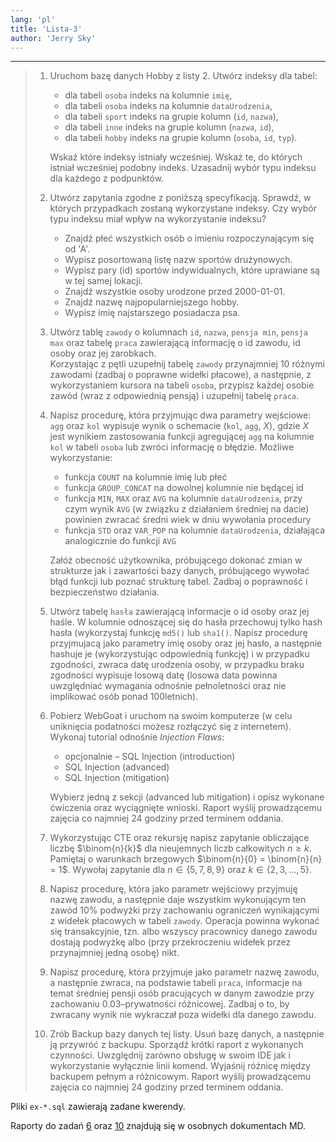 ```yaml
---
lang: 'pl'
title: 'Lista-3'
author: 'Jerry Sky'
---
```


---

> 1. Uruchom bazę danych Hobby z listy 2. Utwórz indeksy dla tabel:
>    - dla tabeli `osoba` indeks na kolumnie `imię`,
>    - dla tabeli `osoba` indeks na kolumnie `dataUrodzenia`,
>    - dla tabeli `sport` indeks na grupie kolumn (`id`, `nazwa`),
>    - dla tabeli `inne` indeks na grupie kolumn (`nazwa`, `id`),
>    - dla tabeli `hobby` indeks na grupie kolumn (`osoba`, `id`, `typ`).
>
>    Wskaż które indeksy istniały wcześniej. Wskaż te, do których istniał wcześniej podobny indeks. Uzasadnij wybór typu indeksu dla każdego z podpunktów.
>
> 2. Utwórz zapytania zgodne z poniższą specyfikacją. Sprawdź, w których przypadkach zostaną wykorzystane indeksy. Czy wybór typu indeksu miał wpływ na wykorzystanie indeksu?
>    - Znajdź płeć wszystkich osób o imieniu rozpoczynającym się od 'A'.
>    - Wypisz posortowaną listę nazw sportów drużynowych.
>    - Wypisz pary (id) sportów indywidualnych, które uprawiane są w tej samej lokacji.
>    - Znajdź wszystkie osoby urodzone przed 2000-01-01.
>    - Znajdź nazwę najpopularniejszego hobby.
>    - Wypisz imię najstarszego posiadacza psa.
>
> 3. Utwórz tablę `zawody` o kolumnach `id`, `nazwa`, `pensja min`, `pensja max` oraz tabelę `praca` zawierającą informację o id zawodu, id osoby oraz jej zarobkach.\
> Korzystając z pętli uzupełnij tabelę `zawody` przynajmniej 10 różnymi zawodami (zadbaj o poprawne widełki płacowe), a następnie, z wykorzystaniem kursora na tabeli `osoba`, przypisz każdej osobie zawód (wraz z odpowiednią pensją) i uzupełnij tabelę `praca`.
>
> 4. Napisz procedurę, która przyjmując dwa parametry wejściowe: `agg` oraz `kol` wypisuje wynik o schemacie (`kol`, `agg`, $X$), gdzie $X$ jest wynikiem zastosowania funkcji agregującej `agg` na kolumnie `kol` w tabeli `osoba` lub zwróci informację o błędzie. Możliwe wykorzystanie:
>    - funkcja `COUNT` na kolumnie imię lub płeć
>    - funkcja `GROUP_CONCAT` na dowolnej kolumnie nie będącej id
>    - funkcja `MIN`, `MAX` oraz `AVG` na kolumnie `dataUrodzenia`, przy czym wynik `AVG` (w związku z działaniem średniej na dacie) powinien zwracać średni wiek w dniu wywołania procedury
>    - funkcja `STD` oraz `VAR_POP` na kolumnie `dataUrodzenia`, działająca analogicznie do funkcji `AVG`
>
>    Załóż obecność użytkownika, próbującego dokonać zmian w strukturze jak i zawartości bazy danych, próbującego wywołać błąd funkcji lub poznać strukturę tabel. Zadbaj o poprawność i bezpieczeństwo działania.
>
> 5. Utwórz tabelę `hasła` zawierającą informacje o id osoby oraz jej haśle. W kolumnie odnoszącej się do hasła przechowuj tylko hash hasła (wykorzystaj funkcję `md5()` lub `sha1()`. Napisz procedurę przyjmujacą jako parametry imię osoby oraz jej hasło, a następnie hashuje je (wykorzystując odpowiednią funkcję) i w przypadku zgodności, zwraca datę urodzenia osoby, w przypadku braku zgodności wypisuje losową datę (losowa data powinna uwzględniać wymagania odnośnie pełnoletności oraz nie implikować osób ponad 100letnich).
>
> 6. Pobierz WebGoat i uruchom na swoim komputerze (w celu uniknięcia podatności możesz rozłączyć się z internetem). Wykonaj tutorial odnośnie *Injection Flaws*:
>    - opcjonalnie – SQL Injection (introduction)
>    - SQL Injection (advanced)
>    - SQL Injection (mitigation)
>
>    Wybierz jedną z sekcji (advanced lub mitigation) i opisz wykonane ćwiczenia oraz wyciągnięte wnioski. Raport wyślij prowadzącemu zajęcia co najmniej 24 godziny przed terminem oddania.
> 7. Wykorzystując CTE oraz rekursję napisz zapytanie obliczające liczbę $\binom{n}{k}$ dla nieujemnych liczb całkowitych $n\ge k$. Pamiętaj o warunkach brzegowych $\binom{n}{0} = \binom{n}{n} = 1$. Wywołaj zapytanie dla $n \in \{5, 7, 8, 9\}$ oraz $k \in \{2, 3, . . . , 5\}$.
>
> 8. Napisz procedurę, która jako parametr wejściowy przyjmuję nazwę zawodu, a następnie daje wszystkim wykonującym ten zawód 10% podwyżki przy zachowaniu ograniczeń wynikającymi z widełek płacowych w tabeli `zawody`. Operacja powinna wykonać się transakcyjnie, tzn. albo wszyscy pracownicy danego zawodu dostają podwyżkę albo (przy przekroczeniu widełek przez przynajmniej jedną osobę) nikt.
>
> 9. Napisz procedurę, która przyjmuje jako parametr nazwę zawodu, a następnie zwraca, na podstawie tabeli `praca`, informacje na temat średniej pensji osób pracujących w danym zawodzie przy zachowaniu 0.03–prywatności różnicowej. Zadbaj o to, by zwracany wynik nie wykraczał poza widełki dla danego zawodu.
>
> 10. Zrób Backup bazy danych tej listy. Usuń bazę danych, a następnie ją przywróć z backupu. Sporządź krótki raport z wykonanych czynności. Uwzględnij zarówno obsługę w swoim IDE jak i wykorzystanie wyłącznie linii komend. Wyjaśnij różnicę między backupem pełnym a różnicowym. Raport wyślij prowadzącemu zajęcia co najmniej 24 godziny przed terminem oddania.

Pliki `ex-*.sql` zawierają zadane kwerendy.

Raporty do zadań [6](ex-6.md) oraz [10](ex-10.md) znajdują się w osobnych dokumentach MD.
